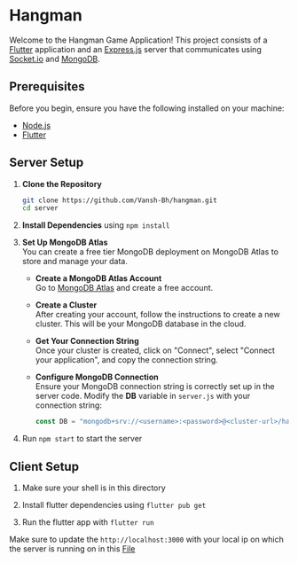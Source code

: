 # Hangman

Welcome to the Hangman Game Application! This project consists of a [Flutter](https://flutter.dev/) application and an [Express.js](https://expressjs.com/) server that communicates using [Socket.io](https://socket.io/) and [MongoDB](https://www.mongodb.com/).

## Prerequisites
Before you begin, ensure you have the following installed on your machine:
- [Node.js](https://nodejs.org/en/download/package-manager) 
- [Flutter](https://docs.flutter.dev/get-started/install) 
  
## Server Setup
1. **Clone the Repository**
   ```bash
   git clone https://github.com/Vansh-Bh/hangman.git
   cd server
   ```
2. **Install Dependencies** using `npm install`
   
3. **Set Up MongoDB Atlas**<br>
   You can create a free tier MongoDB deployment on MongoDB Atlas to store and manage your data.

    - **Create a MongoDB Atlas Account**<br>
    Go to [MongoDB Atlas](https://www.mongodb.com/products/platform/atlas-database) and create a free account.
    
    - **Create a Cluster**<br>
    After creating your account, follow the instructions to create a new cluster. This will be your MongoDB database in the cloud.
    
    - **Get Your Connection String**<br>
    Once your cluster is created, click on "Connect", select "Connect your application", and copy the connection string.
    
    - **Configure MongoDB Connection**<br>
    Ensure your MongoDB connection string is correctly set up in the server code. Modify the **DB** variable in `server.js` with your connection string:
      ```javascript
      const DB = "mongodb+srv://<username>:<password>@<cluster-url>/hangman?retryWrites=true&w=majority";
      ```
4. Run `npm start` to start the server
## Client Setup

1. Make sure your shell is in this directory

2. Install flutter dependencies using `flutter pub get`

3. Run the flutter app with `flutter run`

  Make sure to update the `http://localhost:3000` with your local ip on which the server is running on in this [File](lib/utils/socket_client.dart)
